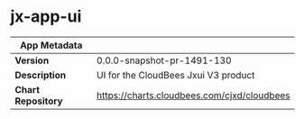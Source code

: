 # jx-app-ui

|App Metadata||
|---|---|
| **Version** | 0.0.0-snapshot-pr-1491-130 |
| **Description** | UI for the CloudBees Jxui V3 product |
| **Chart Repository** | https://charts.cloudbees.com/cjxd/cloudbees |

